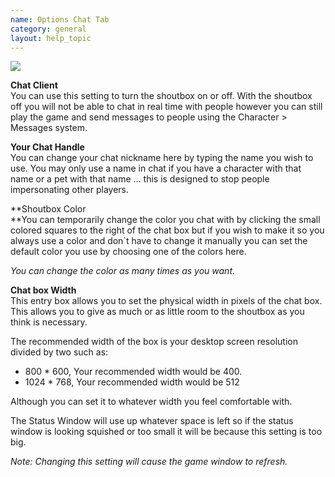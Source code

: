 ```yaml
---
name: Options Chat Tab
category: general
layout: help_topic
---
```

[![](https://lohcdn.com/images/t_optionschat.jpg)](https://lohcdn.com/images/optionschat.jpg)

**Chat Client**  
You can use this setting to turn the shoutbox on or off. With the shoutbox off you will not be able to chat in real time with people however you can still play the game and send messages to people using the Character > Messages system.

**Your Chat Handle**  
You can change your chat nickname here by typing the name you wish to use. You may only use a name in chat if you have a character with that name or a pet with that name ... this is designed to stop people impersonating other players.

**Shoutbox Color  
**You can temporarily change the color you chat with by clicking the small colored squares to the right of the chat box but if you wish to make it so you always use a color and don\`t have to change it manually you can set the default color you use by choosing one of the colors here.

_You can change the color as many times as you want._

**Chat box Width**  
This entry box allows you to set the physical width in pixels of the chat box. This allows you to give as much or as little room to the shoutbox as you think is necessary.

The recommended width of the box is your desktop screen resolution divided by two such as:

*   800 \* 600, Your recommended width would be 400.
*   1024 \* 768, Your recommended width would be 512

Although you can set it to whatever width you feel comfortable with.

The Status Window will use up whatever space is left so if the status window is looking squished or too small it will be because this setting is too big.

_Note: Changing this setting will cause the game window to refresh._